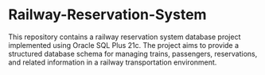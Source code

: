 # Railway-Reservation-System
This repository contains a railway reservation system database project implemented using Oracle SQL Plus 21c. The project aims to provide a structured database schema for managing trains, passengers, reservations, and related information in a railway transportation environment.
